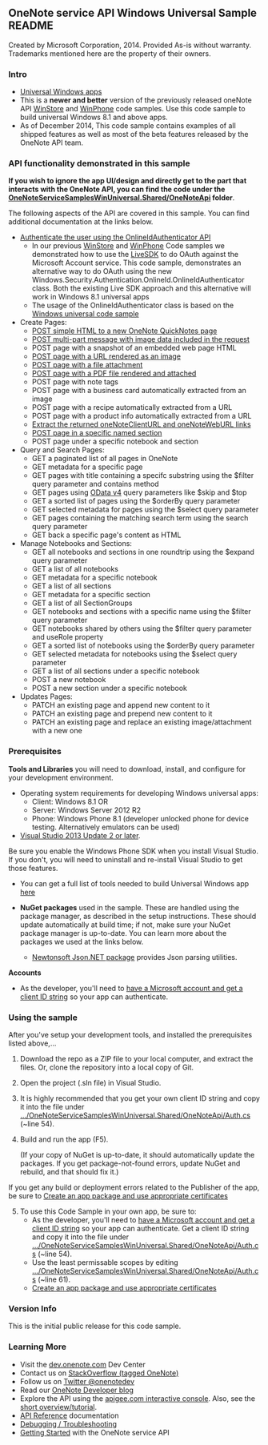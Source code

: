 
## OneNote service API Windows Universal Sample README

Created by Microsoft Corporation, 2014. Provided As-is without warranty. Trademarks mentioned here are the property of their owners.

### Intro
* [Universal Windows apps](http://blogs.windows.com/buildingapps/2014/04/02/extending-platform-commonality-through-universal-windows-apps/)
* This is a **newer and better** version of the previously released oneNote API [WinStore](https://github.com/OneNoteDev/OneNoteAPISampleWinStore) and [WinPhone](https://github.com/OneNoteDev/OneNoteAPISampleWinPhone) code samples. Use this code sample to build universal Windows 8.1 and above apps.
* As of December 2014, This code sample contains examples of all shipped features as well as most of the beta features released by the OneNote API team.

### API functionality demonstrated in this sample

**If you wish to ignore the app UI/design and directly get to the part that interacts with the OneNote API, you can find the code under the [OneNoteServiceSamplesWinUniversal.Shared/OneNoteApi](https://github.com/OneNoteDev/OneNoteAPISampleWinUniversal/tree/master/OneNoteServiceSamplesWinUniversal.Shared/OneNoteApi) folder**. 

The following aspects of the API are covered in this sample. You can find additional documentation at the links below.

* [Authenticate the user using the OnlineIdAuthenticator API](http://msdn.microsoft.com/en-us/library/windows/apps/windows.security.authentication.onlineid.onlineidauthenticator.aspx)
    * In our previous [WinStore](https://github.com/OneNoteDev/OneNoteAPISampleWinStore) and [WinPhone](https://github.com/OneNoteDev/OneNoteAPISampleWinPhone) Code samples we demonstrated how to use the 
[LiveSDK](http://msdn.microsoft.com/EN-US/library/office/dn575435.aspx) to do OAuth against the Microsoft Account service. This code sample, demonstrates an alternative way to do OAuth using the new Windows.Security.Authentication.OnlineId.OnlineIdAuthenticator class. Both the existing Live SDK approach and this alternative will work in Windows 8.1 universal apps
    * The usage of the OnlineIdAuthenticator class is based on the [Windows universal code sample](http://code.msdn.microsoft.com/windowsapps/Windows-account-authorizati-7c95e284)
* Create Pages: 
    * [POST simple HTML to a new OneNote QuickNotes page](http://msdn.microsoft.com/EN-US/library/office/dn575428.aspx)
    * [POST multi-part message with image data included in the request](http://msdn.microsoft.com/EN-US/library/office/dn575432.aspx)
    * POST page with a snapshot of an embedded web page HTML
    * [POST page with a URL rendered as an image](http://msdn.microsoft.com/EN-US/library/office/dn575431.aspx)
    * [POST page with a file attachment](http://msdn.microsoft.com/en-us/library/office/dn575436.aspx)
    * [POST page with a PDF file rendered and attached](http://msdn.microsoft.com/EN-US/library/office/dn655137.aspx)
    * POST page with note tags
    * POST page with a business card automatically extracted from an image
    * POST page with a recipe automatically extracted from a URL
    * POST page with a product info automatically extracted from a URL
    * [Extract the returned oneNoteClientURL and oneNoteWebURL links](http://msdn.microsoft.com/EN-US/library/office/dn575433.aspx)
    * [POST page in a specific named section](http://msdn.microsoft.com/EN-US/library/office/dn672416.aspx)
    * POST page under a specific notebook and section
* Query and Search Pages:
    *  GET a paginated list of all pages in OneNote
    *  GET metadata for a specific page
    *  GET pages with title containing a specifc substring using the $filter query parameter and contains method
    *  GET pages using [OData v4](http://docs.oasis-open.org/odata/odata/v4.0/os/part1-protocol/odata-v4.0-os-part1-protocol.html) query parameters like $skip and $top
    *  GET a sorted list of pages using the $orderBy query parameter
    *  GET selected metadata for pages using the $select query parameter
    *  GET pages containing the matching search term using the search query parameter
    *  GET back a specific page's content as HTML
* Manage Notebooks and Sections:
    * GET all notebooks and sections in one roundtrip using the $expand query parameter
    * GET a list of all notebooks
    * GET metadata for a specific notebook
    * GET a list of all sections
    * GET metadata for a specific section
    * GET a list of all SectionGroups
    * GET notebooks and sections with a specific name using the $filter query parameter
    * GET notebooks shared by others using the $filter query parameter and useRole property
    * GET a sorted list of notebooks using the $orderBy query parameter
    * GET selected metadata for notebooks using the $select query parameter
    * GET a list of all sections under a specific notebook
    * POST a new notebook
    * POST a new section under a specific notebook
* Updates Pages:
    * PATCH an existing page and append new content to it
    * PATCH an existing page and prepend new content to it
    * PATCH an existing page and replace an existing image/attachment with a new one

### Prerequisites

**Tools and Libraries** you will need to download, install, and configure for your development environment. 
* Operating system requirements for developing Windows universal apps: 
    *   Client: Windows 8.1 OR 
    *   Server: Windows Server 2012 R2 
    *   Phone: Windows Phone 8.1 (developer unlocked phone for device testing. Alternatively emulators can be used)
* [Visual Studio 2013 Update 2 or later](http://www.visualstudio.com/en-us/downloads). 

Be sure you enable the Windows Phone SDK when you install Visual Studio. 
If you don't, you will need to uninstall and re-install Visual Studio to get those features.

* You can get a full list of tools needed to build Universal Windows app [here](http://dev.windows.com/en-us/develop/downloads)

* **NuGet packages** used in the sample. These are handled using the package 
manager, as described in the setup instructions. These should update 
automatically at build time; if not, make sure your NuGet package manager 
is up-to-date. You can learn more about the packages we used at the links below.
    * [Newtonsoft Json.NET package](http://newtonsoft.com/) provides Json parsing utilities.

**Accounts**

* As the developer, you'll need to [have a Microsoft account and get a client ID string](http://msdn.microsoft.com/EN-US/library/office/dn575426.aspx) so your app can authenticate.

### Using the sample

After you've setup your development tools, and installed the prerequisites listed above,...

1. Download the repo as a ZIP file to your local computer, and extract the files. Or, clone the repository into a local copy of Git.
2. Open the project (.sln file) in Visual Studio.
3. It is highly recommended that you get your own client ID string and copy it into the file under [.../OneNoteServiceSamplesWinUniversal.Shared/OneNoteApi/Auth.cs](https://github.com/OneNoteDev/OneNoteAPISampleWinUniversal/blob/master/OneNoteServiceSamplesWinUniversal.Shared/OneNoteApi/Auth.cs#L54) (~line 54).
4. Build and run the app (F5). 

   (If your copy of NuGet is up-to-date, it should automatically 
update the packages. If you get package-not-found errors, update NuGet and rebuild, and that 
should fix it.)

If you get any build or deployment errors related to the Publisher of the app, be sure to [Create an app package and use appropriate certificates](http://msdn.microsoft.com/en-us/library/windows/apps/xaml/hh975357.aspx)

5. To use this Code Sample in your own app, be sure to:
    * As the developer, you'll need to [have a Microsoft account and get a client ID string](http://msdn.microsoft.com/EN-US/library/office/dn575426.aspx) so your app can authenticate. Get a client ID string and copy it into the file under [.../OneNoteServiceSamplesWinUniversal.Shared/OneNoteApi/Auth.cs](https://github.com/OneNoteDev/OneNoteAPISampleWinUniversal/blob/master/OneNoteServiceSamplesWinUniversal.Shared/OneNoteApi/Auth.cs#L54) (~line 54).
    * Use the least permissable scopes by editing [.../OneNoteServiceSamplesWinUniversal.Shared/OneNoteApi/Auth.cs](https://github.com/OneNoteDev/OneNoteAPISampleWinUniversal/blob/master/OneNoteServiceSamplesWinUniversal.Shared/OneNoteApi/Auth.cs#L61) (~line 61).
    * [Create an app package and use appropriate certificates](http://msdn.microsoft.com/en-us/library/windows/apps/xaml/hh975357.aspx)

### Version Info

This is the initial public release for this code sample.
  
### Learning More

* Visit the [dev.onenote.com](http://dev.onenote.com) Dev Center
* Contact us on [StackOverflow (tagged OneNote)](http://go.microsoft.com/fwlink/?LinkID=390182)
* Follow us on [Twitter @onenotedev](http://www.twitter.com/onenotedev)
* Read our [OneNote Developer blog](http://go.microsoft.com/fwlink/?LinkID=390183)
* Explore the API using the [apigee.com interactive console](http://go.microsoft.com/fwlink/?LinkID=392871).
Also, see the [short overview/tutorial](http://go.microsoft.com/fwlink/?LinkID=390179). 
* [API Reference](http://msdn.microsoft.com/en-us/library/office/dn575437.aspx) documentation
* [Debugging / Troubleshooting](http://msdn.microsoft.com/EN-US/library/office/dn575430.aspx)
* [Getting Started](http://go.microsoft.com/fwlink/?LinkID=331026) with the OneNote service API
